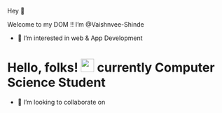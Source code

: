 Hey 👋 
 
 Welcome to my DOM !!
 I’m @Vaishnvee-Shinde
- 👀 I’m interested in web & App Development
# Hello, folks! <img src="https://raw.githubusercontent.com/MartinHeinz/MartinHeinz/master/wave.gif" width="30px"> currently Computer Science Student
- 💞️ I’m looking to collaborate on 

<!---
Vaishnvee-Shinde/Vaishnvee-Shinde is a ✨ special ✨ repository because its `README.md` (this file) appears on your GitHub profile.
You can click the Preview link to take a look at your changes.
--->
